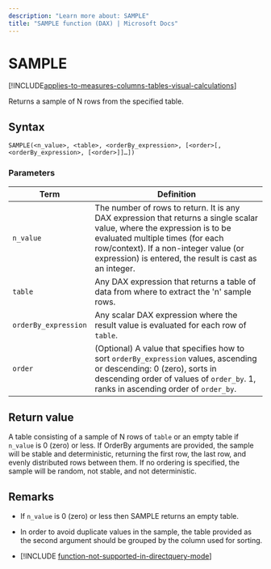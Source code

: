 ```yaml
---
description: "Learn more about: SAMPLE"
title: "SAMPLE function (DAX) | Microsoft Docs"
---
```

# SAMPLE

[!INCLUDE[applies-to-measures-columns-tables-visual-calculations](includes/applies-to-measures-columns-tables-visual-calculations.md)]

Returns a sample of N rows from the specified table.  
  
## Syntax  
  
```dax
SAMPLE(<n_value>, <table>, <orderBy_expression>, [<order>[, <orderBy_expression>, [<order>]]…])  
```
  
### Parameters  

|Term|Definition|  
|---------|---------|
|`n_value`       |  The number of rows to return. It is any DAX expression that returns a single scalar value, where the expression is to be evaluated multiple times (for each row/context). If a non-integer value (or expression) is entered, the result is cast as an integer.         |
|`table`     |   Any DAX expression that returns a table of data from where to extract the 'n' sample rows.       |
|`orderBy_expression`      |   Any scalar DAX expression where the result value is evaluated for each row of `table`.        |
|`order`       |  (Optional) A value that specifies how to sort `orderBy_expression` values, ascending or descending: 0 (zero), sorts in descending order of values of `order_by`. 1, ranks in ascending order of `order_by`.     |
  
## Return value

A table consisting of a sample of N rows of `table` or an empty table if `n_value` is 0 (zero) or less. If OrderBy arguments are provided, the sample will be stable and deterministic, returning the first row, the last row, and evenly distributed rows between them. If no ordering is specified, the sample will be random, not stable, and not deterministic.  
  
## Remarks  
  
- If `n_value` is 0 (zero) or less then SAMPLE returns an empty table.  

- In order to avoid duplicate values in the sample, the table provided as the second argument should be grouped by the column used for sorting.

- [!INCLUDE [function-not-supported-in-directquery-mode](includes/function-not-supported-in-directquery-mode.md)]
